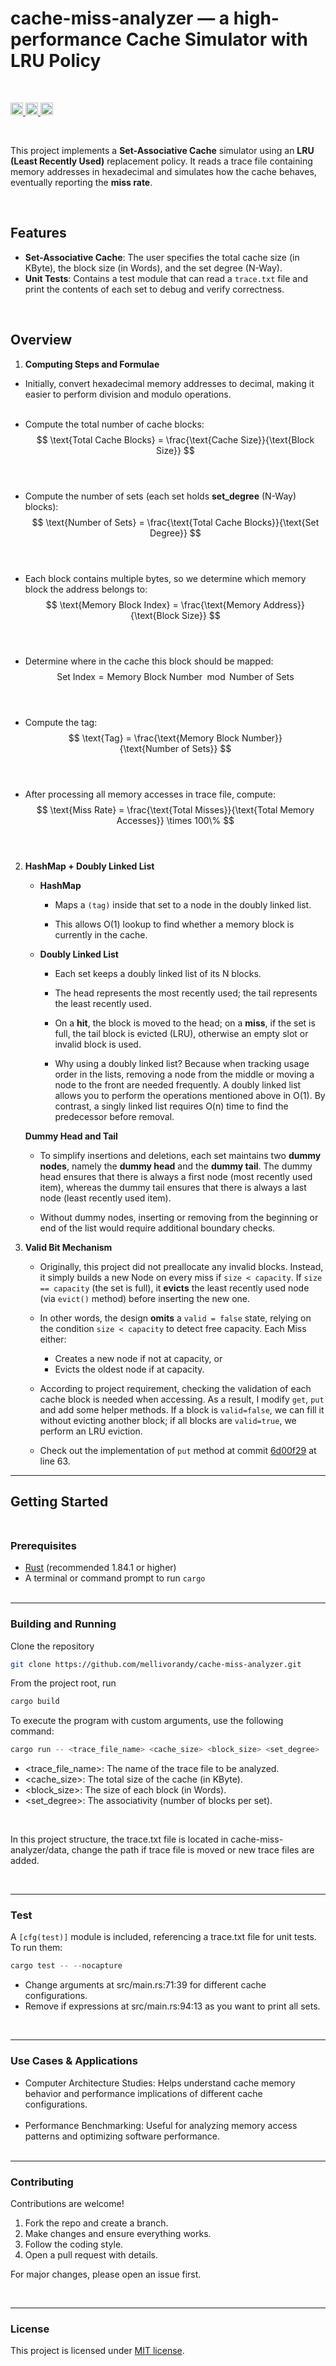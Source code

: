 # cache-miss-analyzer &mdash; a high-performance Cache Simulator with LRU Policy

<br>

[<img alt="github" src="https://img.shields.io/badge/mellivorandy-cache--miss--analyzer?style=for-the-badge&logo=GitHub&label=GitHub&color=%2387CEEB" height="20">
](https://github.com/mellivorandy)
[<img alt="ci" src="https://github.com/mellivorandy/cache-miss-analyzer/actions/workflows/CI.yml/badge.svg" height="20">
](https://github.com/mellivorandy/cache-miss-analyzer/actions)
[<img alt="license" src="https://img.shields.io/github/license/mellivorandy/cache-miss-analyzer?style=for-the-badge&logo=GITHUB&color=light%20green" height="20">
](https://github.com/mellivorandy/cache-miss-analyzer?tab=MIT-1-ov-file#readme)



<br>

This project implements a **Set-Associative Cache** simulator using an **LRU (Least Recently Used)** replacement policy. It reads a trace file containing memory addresses in hexadecimal and simulates how the cache behaves, eventually reporting the **miss rate**.

<br>

## Features

- **Set-Associative Cache**: The user specifies the total cache size (in KByte), the block size (in Words), and the set degree (N-Way).    
- **Unit Tests**: Contains a test module that can read a `trace.txt` file and print the contents of each set to debug and verify correctness.

<br>

## Overview

1. **Computing Steps and Formulae**

- Initially, convert hexadecimal memory addresses to decimal, making it easier to perform division and modulo operations.
<br><br>

- Compute the total number of cache blocks:
$$
\text{Total Cache Blocks} = \frac{\text{Cache Size}}{\text{Block Size}}
$$
<br><br>

- Compute the number of sets (each set holds **set\_degree** (N-Way) blocks):
$$
\text{Number of Sets} = \frac{\text{Total Cache Blocks}}{\text{Set Degree}}
$$
<br><br>

- Each block contains multiple bytes, so we determine which memory block the address belongs to:
$$
\text{Memory Block Index} = \frac{\text{Memory Address}}{\text{Block Size}}
$$
<br><br>

- Determine where in the cache this block should be mapped:
$$
\text{Set Index} = \text{Memory Block Number} \mod \text{Number of Sets}
$$
<br><br>

- Compute the tag:
$$
\text{Tag} = \frac{\text{Memory Block Number}}{\text{Number of Sets}}
$$
<br><br>

- After processing all memory accesses in trace file, compute:
$$
\text{Miss Rate} = \frac{\text{Total Misses}}{\text{Total Memory Accesses}} \times 100\%
$$
<br><br>

2. **HashMap + Doubly Linked List**  
   - **HashMap**  
     - Maps a `(tag)` inside that set to a node in the doubly linked list. 
 
     - This allows O(1) lookup to find whether a memory block is currently in the cache.  
   
   - **Doubly Linked List**  
     - Each set keeps a doubly linked list of its N blocks.  
     
     - The head represents the most recently used; the tail represents the least recently used.  
     
     - On a **hit**, the block is moved to the head; on a **miss**, if the set is full, the tail block is evicted (LRU), otherwise an empty slot or invalid block is used.

     - Why using a doubly linked list? Because when tracking usage order in the lists, removing a node from the middle or moving a node to the front are needed frequently. A doubly linked list allows you to perform the operations mentioned above in O(1). By contrast, a singly linked list requires O(n) time to find the predecessor before removal.
    
    **Dummy Head and Tail**  
    - To simplify insertions and deletions, each set maintains two **dummy nodes**, namely the **dummy head** and the **dummy tail**. The dummy head ensures that there is always a first node (most recently used item), whereas the dummy tail ensures that there is always a last node (least recently used item). 
      
    - Without dummy nodes, inserting or removing from the beginning or end of the list would require additional boundary checks.
  
3. **Valid Bit Mechanism**  
   - Originally, this project did not preallocate any invalid blocks. Instead, it simply builds a new Node on every miss if `size < capacity`. If `size == capacity` (the set is full), it **evicts** the least recently used node (via `evict()` method) before inserting the new one.

    - In other words, the design **omits** a `valid = false` state, relying on the condition `size < capacity` to detect free capacity. Each Miss either:
        - Creates a new node if not at capacity, or  
        - Evicts the oldest node if at capacity.

    - According to project requirement, checking the validation of each cache block is needed when accessing. As a result, I modify `get`, `put` and add some helper methods. If a block is `valid=false`, we can fill it without evicting another block; if all blocks are `valid=true`, we perform an LRU eviction.

    - Check out the implementation of `put` method at commit [6d00f29](https://github.com/mellivorandy/cache-miss-analyzer/commit/6d00f29e82e2023f5cf73a92751488cda5d2a2ec) at line 63.
---

## Getting Started <br><br>

### Prerequisites

- [Rust](https://www.rust-lang.org/) (recommended 1.84.1 or higher)
- A terminal or command prompt to run `cargo`
<br><br>
---

### Building and Running

Clone the repository

```bash
git clone https://github.com/mellivorandy/cache-miss-analyzer.git
```

From the project root, run

```Rust
cargo build
```

To execute the program with custom arguments, use the following command:

```Rust
cargo run -- <trace_file_name> <cache_size> <block_size> <set_degree>
```

- <trace_file_name>: The name of the trace file to be analyzed.
- <cache_size>: The total size of the cache (in KByte).
- <block_size>: The size of each block (in Words).
- <set_degree>: The associativity (number of blocks per set).

<br>

In this project structure, the trace.txt file is located in cache-miss-analyzer/data, change the path if trace file is moved or new trace files are added.

<br>

---

### Test

A `[cfg(test)]` module is included, referencing a trace.txt file for unit tests. To run them:

```Rust
cargo test -- --nocapture
```

- Change arguments at src/main.rs:71:39 for different cache configurations.
- Remove if expressions at src/main.rs:94:13 as you want to print all sets.

<br>

---

### Use Cases & Applications

- Computer Architecture Studies: Helps understand cache memory behavior and performance implications of different cache configurations.
<br><br>
- Performance Benchmarking: Useful for analyzing memory access patterns and optimizing software performance.
<br><br>

---

### Contributing

Contributions are welcome!  

1. Fork the repo and create a branch.  
2. Make changes and ensure everything works.  
3. Follow the coding style.  
4. Open a pull request with details.  

For major changes, please open an issue first.

<br>

---

### License

This project is licensed under <a href="LICENSE">MIT license</a>.
